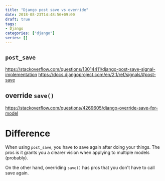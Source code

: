 ```yaml
---
title: "Django post save vs override"
date: 2018-08-23T14:48:56+09:00
draft: true
tags: 
- Django
categories: ["django"]
series: []
---
```




## `post_save`
https://stackoverflow.com/questions/13014411/django-post-save-signal-implementation
https://docs.djangoproject.com/en/2.1/ref/signals/#post-save

## override `save()`
https://stackoverflow.com/questions/4269605/django-override-save-for-model


# Difference
When using `post_save`, you have to save again after doing your things.
The pros is it grants you a clearer vision when applying to multiple models (probably).

On the other hand, overriding `save()` has pros that you don't have to call save again.
